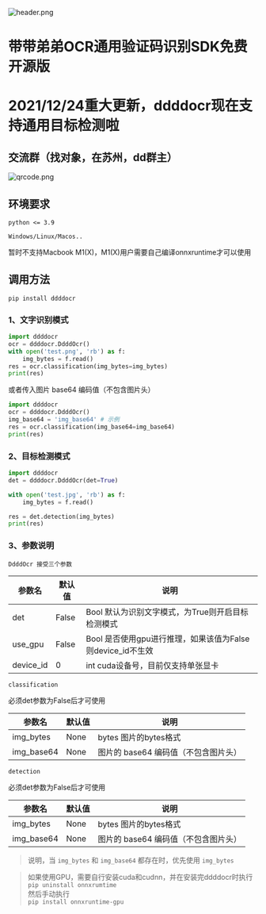 ![header.png](https://z3.ax1x.com/2021/07/02/R6Ih28.jpg)

# 带带弟弟OCR通用验证码识别SDK免费开源版

# 2021/12/24重大更新，ddddocr现在支持通用目标检测啦


## 交流群（找对象，在苏州，dd群主）

![qrcode.png](http://cdn.wenanzhe.com/Dingtalk_20211220105723.jpg!/scale/50)

## 环境要求

`python <= 3.9`

`Windows/Linux/Macos..`

暂时不支持Macbook M1(X)，M1(X)用户需要自己编译onnxruntime才可以使用

## 调用方法

`pip install ddddocr`

### 1、文字识别模式

```python
import ddddocr
ocr = ddddocr.DdddOcr()
with open('test.png', 'rb') as f:
    img_bytes = f.read()
res = ocr.classification(img_bytes=img_bytes)
print(res)
```
或者传入图片 base64 编码值（不包含图片头）
```python
import ddddocr
ocr = ddddocr.DdddOcr()
img_base64 = 'img_base64' # 示例
res = ocr.classification(img_base64=img_base64)
print(res)
```

### 2、目标检测模式
```python
import ddddocr
det = ddddocr.DdddOcr(det=True)

with open('test.jpg', 'rb') as f:
    img_bytes = f.read()

res = det.detection(img_bytes)
print(res)
```

### 3、参数说明

`DdddOcr 接受三个参数`

|  参数名   | 默认值  | 说明  |
|  ----  | ----  | ----  |
| det  | False | Bool 默认为识别文字模式，为True则开启目标检测模式 |
| use_gpu  | False | Bool    是否使用gpu进行推理，如果该值为False则device_id不生效 |
| device_id  | 0 | int cuda设备号，目前仅支持单张显卡 |

`classification`

必须det参数为False后才可使用

|  参数名   | 默认值  | 说明  |
|  ----  | ----  | ----  |
| img_bytes  | None | bytes 图片的bytes格式 |
| img_base64  | None | 图片的 base64 编码值（不包含图片头） |

`detection`

必须det参数为False后才可使用

|  参数名   | 默认值  | 说明  |
|  ----  | ----  | ----  |
| img_bytes  | None | bytes 图片的bytes格式 |
| img_base64  | None | 图片的 base64 编码值（不包含图片头） |

> 说明，当 `img_bytes` 和 `img_base64` 都存在时，优先使用 `img_bytes`

> 如果使用GPU，需要自行安装cuda和cudnn，并在安装完ddddocr时执行 <br>`pip uninstall onnxrumtime`<br>然后手动执行<br>`pip install onnxruntime-gpu`
